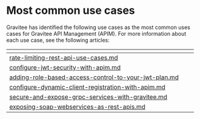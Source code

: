 # Most common use cases

Gravitee has identified the following use cases as the most common uses cases for Gravitee API Management (APIM). For more information about each use case, see the following articles:&#x20;

<table data-view="cards"><thead><tr><th data-type="content-ref"></th><th></th><th></th></tr></thead><tbody><tr><td><a href="rate-limiting-rest-api-use-cases.md">rate-limiting-rest-api-use-cases.md</a></td><td></td><td></td></tr><tr><td><a href="configure-jwt-security-with-apim.md">configure-jwt-security-with-apim.md</a></td><td></td><td></td></tr><tr><td><a href="adding-role-based-access-control-to-your-jwt-plan.md">adding-role-based-access-control-to-your-jwt-plan.md</a></td><td></td><td></td></tr><tr><td><a href="configure-dynamic-client-registration-with-apim.md">configure-dynamic-client-registration-with-apim.md</a></td><td></td><td></td></tr><tr><td><a href="secure-and-expose-grpc-services-with-gravitee.md">secure-and-expose-grpc-services-with-gravitee.md</a></td><td></td><td></td></tr><tr><td><a href="exposing-soap-webservices-as-rest-apis.md">exposing-soap-webservices-as-rest-apis.md</a></td><td></td><td></td></tr></tbody></table>
